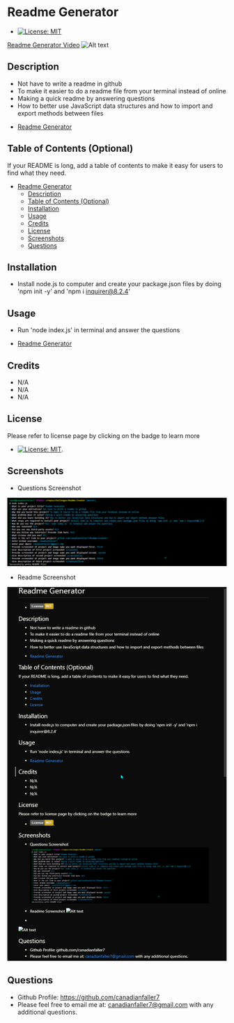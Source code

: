 # Readme Generator
- [![License: MIT](https://img.shields.io/badge/License-MIT-yellow.svg)](https://opensource.org/licenses/MIT)

[Readme Generator Video](https://drive.google.com/file/d/1HUg5yKD9rBI9Zd70yVbp1YO3Q49QeO54/view "Named link title")
![Alt text](./assets/readme-video.gif?raw=true "Optional Title")
## Description
- Not have to write a readme in github
- To make it easier to do a readme file from your terminal instead of online
-  Making a quick readme by answering questions
- How to better use JavaScript data structures and how to import and export methods between files

* [Readme Generator](https://github.com/canadianfaller7/readme-generator/ "Named link title")

## Table of Contents (Optional)

If your README is long, add a table of contents to make it easy for users to find what they need.

- [Readme Generator](#readme-generator)
  - [Description](#description)
  - [Table of Contents (Optional)](#table-of-contents-optional)
  - [Installation](#installation)
  - [Usage](#usage)
  - [Credits](#credits)
  - [License](#license)
  - [Screenshots](#screenshots)
  - [Questions](#questions)

## Installation
- Install node.js to computer and create your package.json files by doing 'npm init -y' and 'npm i inquirer@8.2.4'

## Usage
- Run 'node index.js' in terminal and answer the questions
* [Readme Generator](github.com/canadianfaller7/readme-generator/ "Named link title")

## Credits
- N/A
- N/A
- N/A

## License 
Please refer to license page by clicking on the badge to learn more
- [![License: MIT](https://img.shields.io/badge/License-MIT-yellow.svg)](https://opensource.org/licenses/MIT).

## Screenshots

- Questions Screenshot
  
![Alt text](./assets/images/questions.png?raw=true "Optional Title")

- Readme Screenshot
  
![Alt text](./assets/images/readme.png?raw=true "Optional Title")

## Questions

- Github Profile: https://github.com/canadianfaller7
- Please feel free to email me at: canadianfaller7@gmail.com with any additional questions. 

